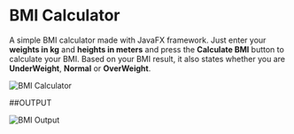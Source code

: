 # BMI Calculator

A simple BMI calculator made with JavaFX framework. Just enter your **weights in kg** and **heights in meters** and press the **Calculate BMI** button to calculate your BMI. Based on your BMI result, it also states whether you are **UnderWeight**, **Normal** or **OverWeight**.


![BMI Calculator](https://s19.postimg.org/j5ny6ld0j/BMI_Calculator.jpg)


##OUTPUT 

![BMI Output](https://s19.postimg.org/t1kfshter/BMI_Calculator_Output.jpg)
